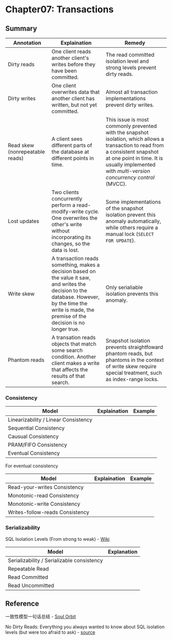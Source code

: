 # Chapter07: Transactions

## Summary

| Annotation                      | Explaination                                                                                                                                                                                               | Remedy                                                                                                                                                                                                                            |
| ------------------------------- | ---------------------------------------------------------------------------------------------------------------------------------------------------------------------------------------------------------- | --------------------------------------------------------------------------------------------------------------------------------------------------------------------------------------------------------------------------------- |
| Dirty reads                     | One client reads another client's writes before they have been committed.                                                                                                                                  | The read committed isolation level and strong levels prevent dirty reads.                                                                                                                                                         |
| Dirty writes                    | One client overwrites data that another client has written, but not yet committed.                                                                                                                         | Almost all transaction implementations prevent dirty writes.                                                                                                                                                                      |
| Read skew (nonrepeatable reads) | A client sees different parts of the database at different points in time.                                                                                                                                 | This issue is most commonly prevented with the snapshot isolation, which allows a transaction to read from a consistent snapshot at one point in time. It is usually implemented with _multi-version concurrency control_ (MVCC). |
| Lost updates                    | Two clients concurrently perform a read-modify-write cycle. One overwrites the other's write without incorporating its changes, so the data is lost.                                                       | Some implementations of the snapshot isolation prevent this anomaly automatically, while others require a manual lock (`SELECT FOR UPDATE`).                                                                                      |
| Write skew                      | A transaction reads something, makes a decision based on the value it saw, and writes the decision to the database. However, by the time the write is made, the premise of the decision is no longer true. | Only serialiable isolation prevents this anomaly.                                                                                                                                                                                 |
| Phantom reads                   | A transation reads objects that match some search condition. Another client makes a write that affects the results of that search.                                                                         | Snapshot isolation prevents straightfoward phantom reads, but phantoms in the context of write skew require special treatment, such as index-range locks.                                                                         |

### Consistency

| Model                                | Explaination | Example |
| ------------------------------------ | ------------ | ------- |
| Linearizability / Linear Consistency |              |         |
| Sequential Consistency               |              |         |
| Causual Consistency                  |              |         |
| PRAM/FIFO Consistency                |              |         |
| Eventual Consistency                 |              |         |

For eventual consistency

| Model                           | Explaination | Example |
| ------------------------------- | ------------ | ------- |
| Read-your-writes Consistency    |              |         |
| Monotonic-read Consistency      |              |         |
| Monotonic-write Consistency     |              |         |
| Writes-follow-reads Consistency |              |         |

### Serializability

SQL Isolation Levels (From strong to weak) - [Wiki](<https://en.wikipedia.org/wiki/Isolation_(database_systems)#Isolation_levels>)

| Model                                      | Explanation |
| ------------------------------------------ | ----------- |
| Serializability / Serializable consistency |             |
| Repeatable Read                            |             |
| Read Committed                             |             |
| Read Uncommitted                           |             |

## Reference

一致性模型一句话总结 - [Soul Orbit](http://r12f.com/posts/summarizing-consistency-model)

No Dirty Reads: Everything you always wanted to know about SQL isolation levels (but were too afraid to ask) - [source](https://www.cockroachlabs.com/blog/sql-isolation-levels-explained/)
